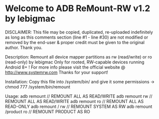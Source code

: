 <h1>Welcome to ADB ReMount-RW v1.2 by lebigmac</h1>

DISCLAIMER: This file may be copied, duplicated, re-uploaded indefinitely as long as this comments section (line #1 - line #30) are not modified or removed by the end-user & proper credit must be given to the original author. Thank you.

Description: Remount all device mapper partitions as rw (read/write) or ro (read-only) by lebigmac
Only for rooted, RW-capable devices running Android 8+ !
For more info please visit the official website @
                http://www.systemrw.com
Thanks for your support!

Installation:
   Copy this file into /system/bin/ and give it some permissions -> chmod 777 /system/bin/remount

Usage:
   adb remount   		        // REMOUNT ALL AS READ/WRITE
   adb remount rw   	    	// REMOUNT ALL AS READ/WRITE
   adb remount ro		        // REMOUNT ALL AS READ-ONLY
   adb remount / rw	      	// REMOUNT SYSTEM AS RW
   adb remount /product ro	// REMOUNT PRODUCT AS RO
